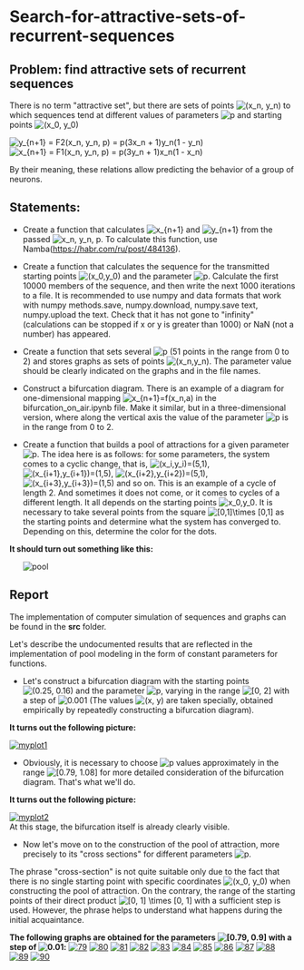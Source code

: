 # Search-for-attractive-sets-of-recurrent-sequences

## Problem: find attractive sets of recurrent sequences

There is no term "attractive set", but there are sets of points <img src="https://latex.codecogs.com/png.latex?\inline&space;\bg_white&space;(x_n,&space;y_n)" title="(x_n,  y_n)" />  to which sequences tend at different values of parameters <img src="https://latex.codecogs.com/png.latex?\inline&space;\bg_white&space;p" title="p" /> and starting points <img src="https://latex.codecogs.com/png.latex?\inline&space;\bg_white&space;(x_0,&space;y_0)" title="(x_0, y_0)" />

<img src="https://latex.codecogs.com/png.latex?\inline&space;\bg_white&space;y_{n&plus;1}&space;=&space;F2(x_n,&space;y_n,&space;p)&space;=&space;p(3x_n&space;&plus;&space;1)y_n(1&space;-&space;y_n)" title="y_{n+1} = F2(x_n, y_n, p) = p(3x_n + 1)y_n(1 - y_n)" />
<img src="https://latex.codecogs.com/png.latex?\inline&space;\bg_white&space;x_{n&plus;1}&space;=&space;F1(x_n,&space;y_n,&space;p)&space;=&space;p(3y_n&space;&plus;&space;1)x_n(1&space;-&space;x_n)" title="x_{n+1} = F1(x_n, y_n, p) = p(3y_n + 1)x_n(1 - x_n)" />

By their meaning, these relations allow predicting the behavior of a group of neurons.

## Statements:
* Create a function that calculates <img src="https://latex.codecogs.com/png.latex?\inline&space;\bg_white&space;x_{n&plus;1}" title="x_{n+1}" /> and <img src="https://latex.codecogs.com/png.latex?\inline&space;\bg_white&space;y_{n&plus;1}" title="y_{n+1}" /> from the passed <img src="https://latex.codecogs.com/png.latex?\inline&space;\bg_white&space;x_n,&space;y_n,&space;p" title="x_n, y_n, p" />. To calculate this function, use Namba(https://habr.com/ru/post/484136).<p></p>
* Create a function that calculates the sequence for the transmitted starting points <img src="https://latex.codecogs.com/png.latex?\inline&space;\bg_white&space;(x_0,y_0)" title="(x_0,y_0)" /> and the parameter <img src="https://latex.codecogs.com/png.latex?\inline&space;\bg_white&space;p" title="p" />.
Calculate the first 10000 members of the sequence, and then write the next 1000 iterations to a file. It is recommended to use numpy and data formats that work with numpy methods.save, numpy.download, numpy.save text, numpy.upload the text. Check that it has not gone to "infinity" (calculations can be stopped if x or y is greater than 1000) or NaN (not a number) has appeared.<p></p>
* Create a function that sets several <img src="https://latex.codecogs.com/png.latex?\inline&space;\bg_white&space;p" title="p" /> (51 points in the range from 0 to 2) and stores graphs as sets of points <img src="https://latex.codecogs.com/png.latex?\inline&space;\bg_white&space;(x_n,y_n)" title="(x_n,y_n)" />. The parameter value should be clearly indicated on the graphs and in the file names.<p></p>
* Construct a bifurcation diagram. There is an example of a diagram for one-dimensional mapping <img src="https://latex.codecogs.com/png.latex?\inline&space;\bg_white&space;x_{n&plus;1}=f(x_n,a)" title="x_{n+1}=f(x_n,a)" /> in the bifurcation_on_air.ipynb file. Make it similar, but in a three-dimensional version, where along the vertical axis the value of the parameter <img src="https://latex.codecogs.com/png.latex?\inline&space;\bg_white&space;p" title="p" /> is in the range from 0 to 2.<p></p>
* Create a function that builds a pool of attractions for a given parameter <img src="https://latex.codecogs.com/png.latex?\inline&space;\bg_white&space;p" title="p" />. The idea here is as follows: for some parameters, the system comes to a cyclic change, that is, <img src="https://latex.codecogs.com/png.latex?\inline&space;\bg_white&space;(x_i,y_i)=(5,1)" title="(x_i,y_i)=(5,1)" />, <img src="https://latex.codecogs.com/png.latex?\inline&space;\bg_white&space;(x_{i&plus;1},y_{i&plus;1})=(1,5)" title="(x_{i+1},y_{i+1})=(1,5)" />, <img src="https://latex.codecogs.com/png.latex?\inline&space;\bg_white&space;(x_{i&plus;2},y_{i&plus;2})=(5,1)" title="(x_{i+2},y_{i+2})=(5,1)" />, <img src="https://latex.codecogs.com/png.latex?\inline&space;\bg_white&space;(x_{i&plus;3},y_{i&plus;3})=(1,5)" title="(x_{i+3},y_{i+3})=(1,5)" /> and so on. This is an example of a cycle of length 2. And sometimes it does not come, or it comes to cycles of a different length. It all depends on the starting points <img src="https://latex.codecogs.com/png.latex?\inline&space;\bg_white&space;x_0,y_0" title="x_0,y_0" />. It is necessary to take several points from the square <img src="https://latex.codecogs.com/png.latex?\inline&space;\bg_white&space;[0,1]\times&space;[0,1]" title="[0,1]\times [0,1]" /> as the starting points and determine what the system has converged to. Depending on this, determine the color for the dots.<p></p></ul>

<b>It should turn out something like this:</b><ul>
![pool](https://ic.wampi.ru/2021/11/18/RISUNOK1.png)</ul>

## Report
The implementation of computer simulation of sequences and graphs can be found in the <b>src</b> folder.

Let's describe the undocumented results that are reflected in the implementation of pool modeling in the form of constant parameters for functions.

* Let's construct a bifurcation diagram with the starting points <img src="https://latex.codecogs.com/png.latex?\inline&space;\bg_white&space;(0.25,&space;0.16)" title="(0.25, 0.16)" /> and the parameter <img src="https://latex.codecogs.com/png.latex?\inline&space;\bg_white&space;p" title="p" />, varying in the range <img src="https://latex.codecogs.com/png.latex?\inline&space;\bg_white&space;[0,&space;2]" title="[0, 2]" /> with a step of <img src="https://latex.codecogs.com/png.latex?\inline&space;\bg_white&space;0.001" title="0.001" /> (The values <img src="https://latex.codecogs.com/png.latex?\inline&space;\bg_white&space;(x,&space;y)" title="(x, y)" /> are taken specially, obtained empirically by repeatedly constructing a bifurcation diagram).
<p><b>It turns out the following picture:</b></p>
<a href="https://ibb.co/c3S47H5"><img src="https://i.ibb.co/xLtxR0v/myplot1.png" alt="myplot1" border="0"></a>

* Obviously, it is necessary to choose <img src="https://latex.codecogs.com/png.latex?\inline&space;\bg_white&space;p" title="p" /> values approximately in the range <img src="https://latex.codecogs.com/png.latex?\inline&space;\bg_white&space;[0.79,&space;1.08]" title="[0.79, 1.08]" /> for more detailed consideration of the bifurcation diagram. That's what we'll do.
<p><b>It turns out the following picture:</b></p>
<a href="https://ibb.co/9brS7S4"><img src="https://i.ibb.co/8r7tHtx/myplot2.png" alt="myplot2" border="0"></a><br /><a target='_blank' href='https://ru.imgbb.com/'></a>
At this stage, the bifurcation itself is already clearly visible.

<p></p>

* Now let's move on to the construction of the pool of attraction, more precisely to its "cross sections" for different parameters <img src="https://latex.codecogs.com/png.latex?\inline&space;\bg_white&space;p" title="p" />.

The phrase "cross-section" is not quite suitable only due to the fact that there is no single starting point with specific coordinates <img src="https://latex.codecogs.com/png.latex?\inline&space;\bg_white&space;(x_0,&space;y_0)" title="(x_0, y_0)" /> when constructing the pool of attraction. On the contrary, the range of the starting points of their direct product <img src="https://latex.codecogs.com/png.latex?\inline&space;\bg_white&space;[0,&space;1]&space;\times&space;[0,&space;1]" title="[0, 1] \times [0, 1]" /> with a sufficient step is used. However, the phrase helps to understand what happens during the initial acquaintance.

<b>The following graphs are obtained for the parameters <img src="https://latex.codecogs.com/png.latex?\inline&space;\bg_white&space;[0.79,&space;0.9]" title="[0.79, 0.9]" /> with a step of <img src="https://latex.codecogs.com/png.latex?\inline&space;\bg_white&space;0.01" title="0.01" />:</b>
<a href="https://ibb.co/0D34n3V"><img src="https://i.ibb.co/BzRWfRK/79.png" alt="79" border="0"></a>
<a href="https://ibb.co/8rJphzk"><img src="https://i.ibb.co/bsxZfHt/80.png" alt="80" border="0"></a>
<a href="https://ibb.co/GnvqhwS"><img src="https://i.ibb.co/YP7xr9s/81.png" alt="81" border="0"></a>
<a href="https://ibb.co/9bnw1CF"><img src="https://i.ibb.co/x1hmBRp/82.png" alt="82" border="0"></a>
<a href="https://ibb.co/S6VDdB5"><img src="https://i.ibb.co/D1wP8Qz/83.png" alt="83" border="0"></a>
<a href="https://ibb.co/NKHnx2k"><img src="https://i.ibb.co/vkKv14r/84.png" alt="84" border="0"></a>
<a href='https://postimages.org/' target='_blank'><img src='https://i.postimg.cc/0jXD3Bj0/85.png' border='0' alt='85'/></a>
<a href="https://ibb.co/hKCdHHv"><img src="https://i.ibb.co/jLHwGGF/86.png" alt="86" border="0"></a>
<a href="https://ibb.co/QCYgkMC"><img src="https://i.ibb.co/jW3NzDW/87.png" alt="87" border="0"></a>
<a href='https://postimages.org/' target='_blank'><img src='https://i.postimg.cc/FKxf8Bnk/88.png' border='0' alt='88'/></a>
<a href="https://ibb.co/26BK8wv"><img src="https://i.ibb.co/QcGm8ZP/89.png" alt="89" border="0"></a>
<a href="https://ibb.co/2czDg9f"><img src="https://i.ibb.co/wpn9Mkx/90.png" alt="90" border="0"></a>
